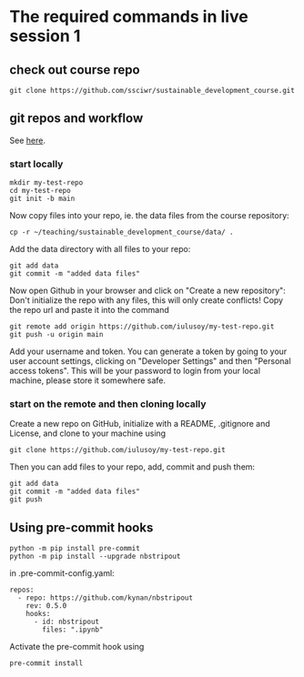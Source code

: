 # The required commands in live session 1
## check out course repo
`git clone https://github.com/ssciwr/sustainable_development_course.git`


## git repos and workflow

See [here](https://docs.github.com/en/get-started/getting-started-with-git/managing-remote-repositories).
### start locally
```
mkdir my-test-repo
cd my-test-repo
git init -b main
```
Now copy files into your repo, ie. the data files from the course repository:
```
cp -r ~/teaching/sustainable_development_course/data/ .
```
Add the data directory with all files to your repo:
```
git add data
git commit -m "added data files"
```
Now open Github in your browser and click on "Create a new repository": Don't initialize the repo with any files, this will only create conflicts!
Copy the repo url and paste it into the command
```
git remote add origin https://github.com/iulusoy/my-test-repo.git
git push -u origin main
```
Add your username and token. You can generate a token by going to your user account settings, clicking on "Developer Settings" and then "Personal access tokens". This will be your password to login from your local machine, please store it somewhere safe.

### start on the remote and then cloning locally
Create a new repo on GitHub, initialize with a README, .gitignore and License, and clone to your machine using 
```
git clone https://github.com/iulusoy/my-test-repo.git
```
Then you can add files to your repo, add, commit and push them:
```
git add data
git commit -m "added data files"
git push
```

## Using pre-commit hooks
```
python -m pip install pre-commit
python -m pip install --upgrade nbstripout
```
in .pre-commit-config.yaml:
```
repos:
  - repo: https://github.com/kynan/nbstripout
    rev: 0.5.0
    hooks:
      - id: nbstripout
        files: ".ipynb"
```
Activate the pre-commit hook using
```
pre-commit install
```